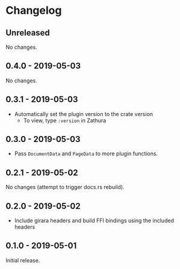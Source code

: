 # Changelog

## Unreleased

No changes.

## 0.4.0 - 2019-05-03

No changes.

## 0.3.1 - 2019-05-03

* Automatically set the plugin version to the crate version
  * To view, type `:version` in Zathura

## 0.3.0 - 2019-05-03

* Pass `DocumentData` and `PageData` to more plugin functions.

## 0.2.1 - 2019-05-02

No changes (attempt to trigger docs.rs rebuild).

## 0.2.0 - 2019-05-02

* Include girara headers and build FFI bindings using the included headers

## 0.1.0 - 2019-05-01

Initial release.
